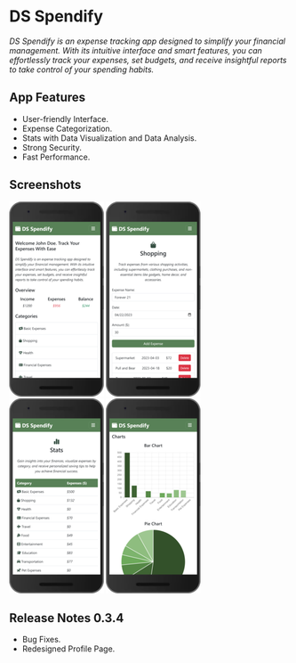 # DS Spendify

_DS Spendify is an expense tracking app designed to simplify your financial management. With its intuitive interface and smart features, you can effortlessly track your expenses, set budgets, and receive insightful reports to take control of your spending habits._

## App Features

- User-friendly Interface.
- Expense Categorization.
- Stats with Data Visualization and Data Analysis.
- Strong Security.
- Fast Performance.

## Screenshots

![DS Spendify Home Page](/Images/Screenshots/SS-Index.png)
![DS Spendify Basic Expenses](/Images/Screenshots/SS-Category.png)
![DS Spendiy Stats Page](/Images/Screenshots/SS-Stats-1.png)
![DS Spendiy Stats Page](/Images/Screenshots/SS-Stats-2.png)

## Release Notes 0.3.4

- Bug Fixes.
- Redesigned Profile Page.
